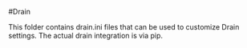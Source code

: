 #Drain

This folder contains drain.ini files that can be used to customize Drain settings. The actual drain integration is via pip. 